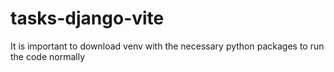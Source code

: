 # tasks-django-vite

It is important to download venv with the necessary python packages to run the code normally
